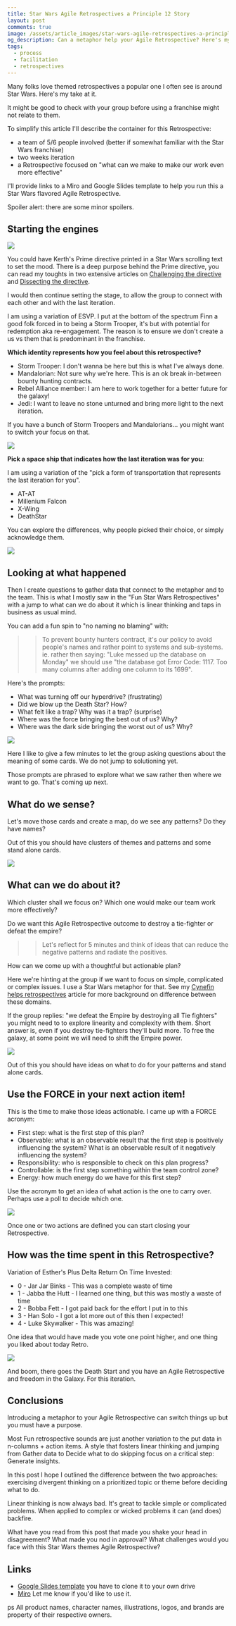 ```yaml
---
title: Star Wars Agile Retrospectives a Principle 12 Story
layout: post
comments: true
image: /assets/article_images/star-wars-agile-retrospectives-a-principle-12-story/hero.jpg
og_description: Can a metaphor help your Agile Retrospective? Here's my take with Star Wars. Do we want this Agile Retrospective outcome to destroy a tie-fighter or defeat the empire?
tags:
  - process
  - facilitation
  - retrospectives
---
```


Many folks love themed retrospectives a popular one I often see is around Star Wars. Here's my take at it.

It might be good to check with your group before using a franchise might not relate to them.

To simplify this article I'll describe the container for this Retrospective:

- a team of 5/6 people involved (better if somewhat familiar with the Star Wars franchise)
- two weeks iteration
- a Retrospective focused on "what can we make to make our work even more effective"

I'll provide links to a Miro and Google Slides template to help you run this a Star Wars flavored Agile Retrospective.

Spoiler alert: there are some minor spoilers.

## Starting the engines

<img src="{{ site.url }}/assets/article_images{{ page.url }}step1.jpg" />

You could have Kerth's Prime directive printed in a Star Wars scrolling text to set the mood. There is a deep purpose behind the Prime directive, you can read my toughts in two extensive articles on [Challenging the directive](http://teotti.com/challenge-agile-retrospectives-prime-directive/) and [Dissecting the directive](http://teotti.com/analyze-kerth-prime-directive/).

I would then continue setting the stage, to allow the group to connect with each other and with the last iteration.

I am using a variation of ESVP. I put at the bottom of the spectrum Finn a good folk forced in to being a Storm Trooper, it's but with potential for redemption aka re-engagement. The reason is to ensure we don't create a us vs them that is predominant in the franchise.

**Which identity represents how you feel about this retrospective?**

- Storm Trooper: I don't wanna be here but this is what I've always done.
- Mandalorian: Not sure why we're here. This is an ok break in-between bounty hunting contracts.
- Rebel Alliance member: I am here to work together for a better future for the galaxy!
- Jedi: I want to leave no stone unturned and bring more light to the next iteration.

If you have a bunch of Storm Troopers and Mandalorians... you might want to switch your focus on that.

<img src="{{ site.url }}/assets/article_images{{ page.url }}step1.1.jpg" />

**Pick a space ship that indicates how the last iteration was for you**:

I am using a variation of the "pick a form of transportation that represents the last iteration for you".

- AT-AT
- Millenium Falcon
- X-Wing
- DeathStar

You can explore the differences, why people picked their choice, or simply acknowledge them.

<img src="{{ site.url }}/assets/article_images{{ page.url }}step1.2.jpg" />

## Looking at what happened

Then I create questions to gather data that connect to the metaphor and to the team. This is what I mostly saw in the "Fun Star Wars Retrospectives" with a jump to what can we do about it which is linear thinking and taps in business as usual mind.  

You can add a fun spin to "no naming no blaming" with:

>> To prevent bounty hunters contract, it's our policy to avoid people's names and rather point to systems and sub-systems. ie. rather then saying: "Luke messed up the database on Monday" we should use "the database got Error Code: 1117. Too many columns after adding one column to its 1699".

Here's the prompts:

- What was turning off our hyperdrive? (frustrating)
- Did we blow up the Death Star? How?
- What felt like a trap? Why was it a trap? (surprise)
- Where was the force bringing the best out of us? Why?
- Where was the dark side bringing the worst out of us? Why?

<img src="{{ site.url }}/assets/article_images{{ page.url }}step2.jpg" />

Here I like to give a few minutes to let the group asking questions about the meaning of some cards. We do not jump to solutioning yet.

Those prompts are phrased to explore what we saw rather then where we want to go. That's coming up next.

## What do we sense?

Let's move those cards and create a map, do we see any patterns? Do they have names?

Out of this you should have clusters of themes and patterns and some stand alone cards.

<img src="{{ site.url }}/assets/article_images{{ page.url }}step2.1.jpg" />

## What can we do about it?

Which cluster shall we focus on? Which one would make our team work more effectively?

Do we want this Agile Retrospective outcome to destroy a tie-fighter or defeat the empire?

>> Let's reflect for 5 minutes and think of ideas that can reduce the negative patterns and radiate the positives.

How can we come up with a thoughtful but actionable plan?

Here we're hinting at the group if we want to focus on simple, complicated or complex issues. I use a Star Wars metaphor for that. See my [Cynefin helps retrospectives](http://teotti.com/cynefin-helps-agile-retrospectives/) article for more background on difference between these domains.

If the group replies: "we defeat the Empire by destroying all Tie fighters" you might need to to explore linearity and complexity with them. Short answer is, even if you destroy tie-fighters they'll build more. To free the galaxy, at some point we will need to shift the Empire power.

<img src="{{ site.url }}/assets/article_images{{ page.url }}step3.jpg" />

Out of this you should have ideas on what to do for your patterns and stand alone cards.

## Use the FORCE in your next action item!

This is the time to make those ideas actionable. I came up with a FORCE acronym:

- First step: what is the first step of this plan?
- Observable: what is an observable result that the first step is positively influencing the system? What is an observable result of it negatively influencing the system?
- Responsibility: who is responsible to check on this plan progress?
- Controllable: is the first step something within the team control zone?
- Energy: how much energy do we have for this first step?

Use the acronym to get an idea of what action is the one to carry over. Perhaps use a poll to decide which one.

<img src="{{ site.url }}/assets/article_images{{ page.url }}step4.jpg" />

Once one or two actions are defined you can start closing your Retrospective.

## How was the time spent in this Retrospective?

Variation of Esther's Plus Delta Return On Time Invested:

* 0 - Jar Jar Binks - This was a complete waste of time 
* 1 - Jabba the Hutt - I learned one thing, but this was mostly a waste of time
* 2 - Bobba Fett - I got paid back for the effort I put in to this
* 3 - Han Solo - I got a lot more out of this then I expected!
* 4 - Luke Skywalker - This was amazing!

One idea that would have made you vote one point higher, and one thing you liked about today Retro.

<img src="{{ site.url }}/assets/article_images{{ page.url }}step5.jpg" />

And boom, there goes the Death Start and you have an Agile Retrospective and freedom in the Galaxy. For this iteration.

## Conclusions

Introducing a metaphor to your Agile Retrospective can switch things up but you must have a purpose.

Most Fun retrospective sounds are just another variation to the put data in n-columns + action items. A style that fosters linear thinking and jumping from Gather data to Decide what to do skipping focus on a critical step: Generate insights. 

In this post I hope I outlined the difference between the two approaches: exercising divergent thinking on a prioritized topic or theme before deciding what to do.

Linear thinking is now always bad. It's great to tackle simple or complicated problems. When applied to complex or wicked problems it can (and does) backfire.

What have you read from this post that made you shake your head in disagreement? What made you nod in approval? What challenges would you face with this Star Wars themes Agile Retrospective?


## Links
* [Google Slides template](https://docs.google.com/presentation/d/1X9U0Ik4Q0dR8PMchGKV4jFPaV6tcOkQ_gSUcv5C3IP0/edit?usp=sharing) you have to clone it to your own drive
* [Miro](https://miro.com/app/board/o9J_kx2R6sk=/) Let me know if you'd like to use it.

ps
All product names, character names, illustrations, logos, and brands are property of their respective owners.